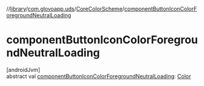 //[library](../../../index.md)/[com.glovoapp.uds](../index.md)/[CoreColorScheme](index.md)/[componentButtonIconColorForegroundNeutralLoading](component-button-icon-color-foreground-neutral-loading.md)

# componentButtonIconColorForegroundNeutralLoading

[androidJvm]\
abstract val [componentButtonIconColorForegroundNeutralLoading](component-button-icon-color-foreground-neutral-loading.md): [Color](https://developer.android.com/reference/kotlin/androidx/compose/ui/graphics/Color.html)

